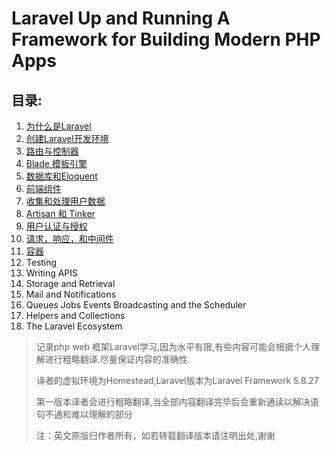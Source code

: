 # Laravel Up and Running A Framework for Building Modern PHP Apps

## 目录:

1. [为什么是Laravel](he-wei-laravel/)
2. [创建Laravel开发环境](chuang-jian-laravel-kai-fa-huan-jing/)
3. [路由与控制器](lu-you-yu-kong-zhi-qi/)
4. [Blade 模板引擎](blade-mo-ban-yin-qing/)
5. [数据库和Eloquent](shu-ju-ku-he-eloquent/)
6. [前端组件](qian-duan-zu-jian/)
7. [收集和处理用户数据](shou-ji-he-chu-li-yong-hu-shu-ju/)
8. [Artisan 和 Tinker](artisan-he-tinker/)
9. [用户认证与授权](yong-hu-ren-zheng-yu-shou-quan/)
10. [请求，响应，和中间件](qing-qiu-xiang-ying-he-zhong-jian-jian/)
11. [容器](rong-qi/)
12. Testing
13. Writing APIS
14. Storage and Retrieval
15. Mail and Notifications
16. Queues Jobs Events Broadcasting and the Scheduler
17. Helpers and Collections
18. The Laravel Ecosystem

> 记录php web 框架Laravel学习,因为水平有限,有些内容可能会根据个人理解进行粗略翻译.尽量保证内容的准确性.
>
> 译者的虚拟环境为Homestead,Laravel版本为Laravel Framework 5.8.27
>
> 第一版本译者会进行粗略翻译,当全部内容翻译完毕后会重新通读以解决语句不通和难以理解的部分
>
> 注：英文原版归作者所有，如若转载翻译版本请注明出处,谢谢

